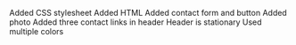 Added CSS stylesheet
Added HTML
Added contact form and button
Added photo
Added three contact links in header
Header is stationary
Used multiple colors